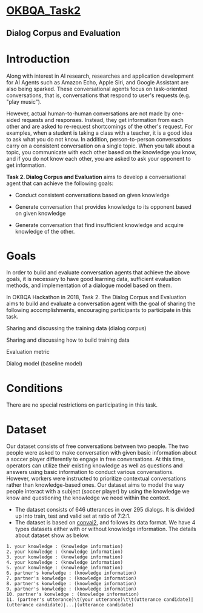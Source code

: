 [OKBQA_Task2](http://7.okbqa.org/hackathon/task/task2)
=============
Dialog Corpus and Evaluation
-----------------

# Introduction
Along with interest in AI research, researches and application development for AI Agents such as Amazon Echo, Apple Siri, and Google Assistant are also being sparked. These conversational agents focus on task-oriented conversations, that is, conversations that respond to user's requests (e.g. "play music").

However, actual human-to-human conversations are not made by one-sided requests and responses. Instead, they get information from each other and are asked to re-request shortcomings of the other's request. For examples, when a student is taking a class with a teacher, it is a good idea to ask what you do not know. In addition, person-to-person conversations carry on a consistent conversation on a single topic. When you talk about a topic, you communicate with each other based on the knowledge you know, and if you do not know each other, you are asked to ask your opponent to get information.



**Task 2. Dialog Corpus and Evaluation** aims to develop a conversational agent that can achieve the following goals:

+ Conduct consistent conversations based on given knowledge

+ Generate conversation that provides knowledge to its opponent based on given knowledge

+ Generate conversation that find insufficient knowledge and acquire knowledge of the other.

# Goals
In order to build and evaluate conversation agents that achieve the above goals, it is necessary to have good learning data, sufficient evaluation methods, and implementation of a dialogue model based on them.

In OKBQA Hackathon in 2018, Task 2. The Dialog Corpus and Evaluation aims to build and evaluate a conversation agent with the goal of sharing the following accomplishments, encouraging participants to participate in this task.

Sharing and discussing the training data (dialog corpus)

Sharing and discussing how to build training data

Evaluation metric

Dialog model (baseline model)

# Conditions
There are no special restrictions on participating in this task.

# Dataset
Our dataset consists of free conversations between two people. The two people were asked to make conversation with given basic information about a soccer player differently to engage in free conversations. At this time, operators can utilize their existing knowledge as well as questions and answers using basic information to conduct various conversations. However, workers were instructed to prioritize contextual conversations rather than knowledge-based ones.
Our dataset aims to model the way people interact with a subject (soccer player) by using the knowledge we know and questioning the knowledge we need within the context.

- The dataset consists of 646 utterances in over 295 dialogs. It is divided up into train, test and valid set at ratio of 7:2:1.
- The dataset is based on [convai2](http://convai.io/), and follows its data format. We have 4 types datasets either with or without knowledge information. The details about dataset show as below.
```
1. your knowledge : (knowledge information)
2. your konwledge : (knowledge information)
3. your konwledge : (knowledge information)
4. your konwledge : (knowledge information)
5. your konwledge : (knowledge information)
6. partner's konwledge : (knowledge information)
7. partner's konwledge : (knowledge information)
8. partner's konwledge : (knowledge information)
9. partner's konwledge : (knowledge information)
10. partner's konwledge : (knowledge information)
11. (partner's utterance)\t(your utterance)\t\t(utterance candidate)|(utterance candidate)|...|(utterance candidate)

